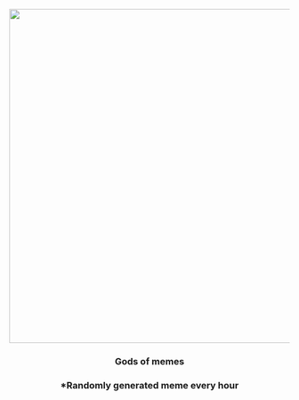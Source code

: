 <p align="center">
        <img src="https://i.redd.it/q5wgmqv5nqw91.jpg" width="600" height="600">
        </p>
        <h3 align="center">Gods of memes</h3>
        <h3 align="center">*Randomly generated meme every hour</h3>
    